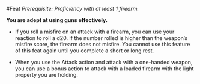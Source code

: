 #Feat
*Prerequisite: Proficiency with at least 1 firearm.*

**You are adept at using guns effectively.**

* If you roll a misfire on an attack with a firearm, you can use your reaction to roll a d20. If the number rolled is higher than the weapon’s misfire score, the firearm does not misfire. You cannot use this feature of this feat again until you complete a short or long rest.

* When you use the Attack action and attack with a one-handed weapon, you can use a bonus action to attack with a loaded firearm with the light property you are holding.